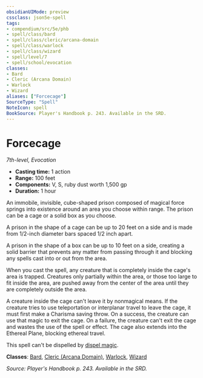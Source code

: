 ```yaml
---
obsidianUIMode: preview
cssclass: json5e-spell
tags:
- compendium/src/5e/phb
- spell/class/bard
- spell/class/cleric/arcana-domain
- spell/class/warlock
- spell/class/wizard
- spell/level/7
- spell/school/evocation
classes:
- Bard
- Cleric (Arcana Domain)
- Warlock
- Wizard
aliases: ["Forcecage"]
SourceType: "Spell"
NoteIcon: spell
BookSource: Player's Handbook p. 243. Available in the SRD.
---
```

# Forcecage
*7th-level, Evocation*  

- **Casting time:** 1 action
- **Range:** 100 feet
- **Components:** V, S, ruby dust worth 1,500 gp
- **Duration:** 1 hour

An immobile, invisible, cube-shaped prison composed of magical force springs into existence around an area you choose within range. The prison can be a cage or a solid box as you choose.

A prison in the shape of a cage can be up to 20 feet on a side and is made from 1/2-inch diameter bars spaced 1/2 inch apart.

A prison in the shape of a box can be up to 10 feet on a side, creating a solid barrier that prevents any matter from passing through it and blocking any spells cast into or out from the area.

When you cast the spell, any creature that is completely inside the cage's area is trapped. Creatures only partially within the area, or those too large to fit inside the area, are pushed away from the center of the area until they are completely outside the area.

A creature inside the cage can't leave it by nonmagical means. If the creature tries to use teleportation or interplanar travel to leave the cage, it must first make a Charisma saving throw. On a success, the creature can use that magic to exit the cage. On a failure, the creature can't exit the cage and wastes the use of the spell or effect. The cage also extends into the Ethereal Plane, blocking ethereal travel.

This spell can't be dispelled by [dispel magic](/2-Mechanics/CLI/spells/dispel-magic.md).

**Classes**: [Bard](/2-Mechanics/CLI/classes/bard.md), [Cleric (Arcana Domain)](/2-Mechanics/CLI/classes/cleric-arcana-domain-scag.md), [Warlock](/2-Mechanics/CLI/classes/warlock.md), [Wizard](/2-Mechanics/CLI/classes/wizard.md)

*Source: Player's Handbook p. 243. Available in the SRD.*